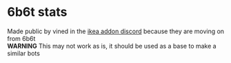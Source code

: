 # 6b6t stats
Made public by vined in the [ikea addon discord](https://discord.gg/fKreRqphdq) because they are moving on from 6b6t<br>
**WARNING** This may not work as is, it should be used as a base to make a similar bots